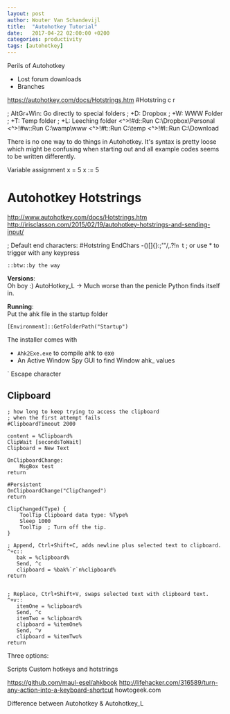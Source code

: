 ```yaml
---
layout: post
author: Wouter Van Schandevijl
title:  "Autohotkey Tutorial"
date:   2017-04-22 02:00:00 +0200
categories: productivity
tags: [autohotkey]
---
```


Perils of Autohotkey
- Lost forum downloads
- Branches


https://autohotkey.com/docs/Hotstrings.htm
#Hotstring c r


; AltGr+Win: Go directly to special folders
; +D: Dropbox
; +W: WWW Folder
; +T: Temp folder
; +L: Leeching folder
<^>!#d::Run C:\Dropbox\Personal
<^>!#w::Run C:\wamp\www
<^>!#t::Run C:\temp
<^>!#l::Run C:\Download


There is no one way to do things in Autohotkey.
It's syntax is pretty loose which might be confusing when starting out
and all example codes seems to be written differently.

Variable assignment
x = 5
x := 5


Autohotkey Hotstrings
=====================
http://www.autohotkey.com/docs/Hotstrings.htm
http://irisclasson.com/2015/02/19/autohotkey-hotstrings-and-sending-input/

; Default end characters:
#Hotstring EndChars -()[]{}:;'"/\,.?!`n `t
; or use * to trigger with any keypress


```
::btw::by the way
```


<!--more-->

**Versions**:  
Oh boy :)
AutoHotkey_L
-> Much worse than the penicle Python finds itself in.


**Running**:  
Put the ahk file in the startup folder
```
[Environment]::GetFolderPath("Startup")
```

The installer comes with
- `Ahk2Exe.exe` to compile ahk to exe
- An Active Window Spy GUI to find Window ahk_ values



` Escape character


Clipboard
---------


```ahk
; how long to keep trying to access the clipboard
; when the first attempt fails
#ClipboardTimeout 2000

content = %Clipboard%
ClipWait [secondsToWait]
Clipboard = New Text

OnClipboardChange:
	MsgBox test
return

#Persistent
OnClipboardChange("ClipChanged")
return

ClipChanged(Type) {
    ToolTip Clipboard data type: %Type%
    Sleep 1000
    ToolTip  ; Turn off the tip.
}

; Append, Ctrl+Shift+C, adds newline plus selected text to clipboard.
^+c::
   bak = %clipboard%
   Send, ^c
   clipboard = %bak%`r`n%clipboard%
return


; Replace, Ctrl+Shift+V, swaps selected text with clipboard text.
^+v::
   itemOne = %clipboard%
   Send, ^c
   itemTwo = %clipboard%
   clipboard = %itemOne%
   Send, ^v
   clipboard = %itemTwo%
return
```



Three options:  

Scripts 
Custom hotkeys 
and hotstrings




https://github.com/maul-esel/ahkbook
http://lifehacker.com/316589/turn-any-action-into-a-keyboard-shortcut
howtogeek.com




Difference between Autohotkey &amp; Autohotkey_L


